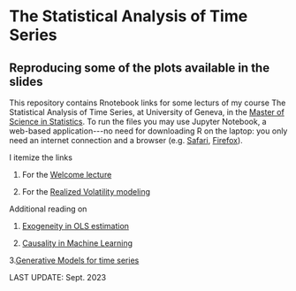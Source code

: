 # The Statistical Analysis of Time Series


## Reproducing some of the plots available in the slides

This repository contains Rnotebook links for some lecturs of my course The Statistical Analysis of Time Series, at University of Geneva, in the [Master of Science in Statistics](https://www.unige.ch/gsem/en/programs/masters/statistics/). To run the files you may use Jupyter Notebook, a web-based application---no need for downloading R on the laptop: you only need an internet connection and a browser (e.g. [Safari](https://support.apple.com/downloads/safari), [Firefox](https://www.mozilla.org/en-US/firefox/new/)).

I itemize the links

1. For the [Welcome lecture](https://github.com/dvdlvc/Time-Series/blob/master/Welcome_TimeSeries.ipynb)

2. For the [Realized Volatility modeling](https://github.com/dvdlvc/Time-Series/blob/master/HAR_RV_Handbout.html)

Additional reading on 

1. [Exogeneity in OLS estimation](https://github.com/dvdlvc/Time-Series/blob/master/Exogeneity.pdf) 

2. [Causality in Machine Learning](https://github.com/dvdlvc/Time-Series/blob/master/Peter_etal_2009.pdf)

3.[Generative Models for time series]() 

LAST UPDATE: Sept. 2023



